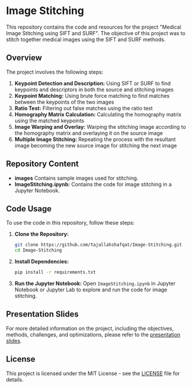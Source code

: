 # Image Stitching

This repository contains the code and resources for the project "Medical Image Stitching using SIFT and SURF". The objective of this project was to stitch together medical images using the SIFT and SURF methods.

## Overview

The project involves the following steps:

1. **Keypoint Detection and Description:** Using SIFT or SURF to find keypoints and descriptors in both the source and stitching images
2. **Keypoint Matching:** Using brute force matching to find matches between the keypoints of the two images
3. **Ratio Test:** Filtering out false matches using the ratio test
4. **Homography Matrix Calculation:** Calculating the homography matrix using the matched keypoints
5. **Image Warping and Overlay:** Warping the stitching image according to the homography matrix and overlaying it on the source image
6. **Multiple Image Stitching:** Repeating the process with the resultant image becoming the new source image for stitching the next image

## Repository Content

- **images** Contains sample images used for stitching.
- **ImageStitching.ipynb:** Contains the code for image stitching in a Jupyter Notebook.

## Code Usage

To use the code in this repository, follow these steps:

1. **Clone the Repository:**

   ```bash
   git clone https://github.com/tajallahshafqat/Image-Stitching.git
   cd Image-Stitching
   ```

2. **Install Dependencies:**

   ```bash
   pip install -r requirements.txt
   ```

3. **Run the Jupyter Notebook:**
   Open `ImageStitching.ipynb` in Jupyter Notebook or Jupyter Lab to explore and run the code for image stitching.

## Presentation Slides

For more detailed information on the project, including the objectives, methods, challenges, and optimizations, please refer to the [presentation slides](https://docs.google.com/presentation/d/13QPoz4qGSlMWvDnbRCx_InTLWAuDxrdRRCXTH0ww4ZM/edit?usp=sharing).

## License

This project is licensed under the MIT License - see the [LICENSE](LICENSE) file for details.
